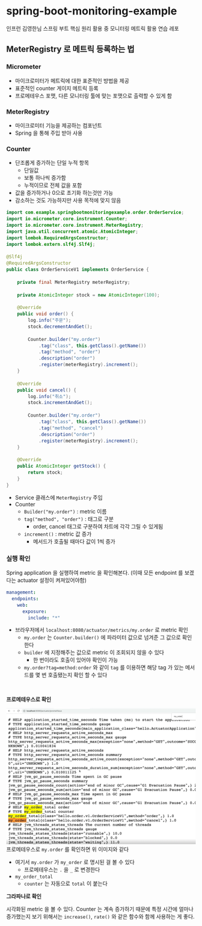 # spring-boot-monitoring-example
인프런 김영한님 스프링 부트 핵심 원리 활용 중 모니터링 메트릭 활용 연습 레포

## MeterRegistry 로 메트릭 등록하는 법

### Micrometer

- 마이크로미터가 메트릭에 대한 표준적인 방법을 제공
- 표준적인 counter 게이지 메트릭 등록
- 프로메테우스 포맷, 다른 모니터링 툴에 맞는 포맷으로 출력할 수 있게 함

### MeterRegistry
- 마이크로미터 기능을 제공하는 컴포넌트
- Spring 을 통해 주입 받아 사용

### Counter

- 단조롭게 증가하는 단일 누적 항목
  - 단일값
  - 보통 하나씩 증가함
  - 누적이므로 전체 값을 포함
- 값을 증가하거나 0으로 초기화 하는것만 가능
- 감소하는 것도 가능하지만 사용 목적에 맞지 않음

```java
import com.example.springbootmonitoringexample.order.OrderService;
import io.micrometer.core.instrument.Counter;
import io.micrometer.core.instrument.MeterRegistry;
import java.util.concurrent.atomic.AtomicInteger;
import lombok.RequiredArgsConstructor;
import lombok.extern.slf4j.Slf4j;

@Slf4j
@RequiredArgsConstructor
public class OrderServiceV1 implements OrderService {

    private final MeterRegistry meterRegistry;

    private AtomicInteger stock = new AtomicInteger(100);

    @Override
    public void order() {
        log.info("주문");
        stock.decrementAndGet();

        Counter.builder("my.order")
            .tag("class", this.getClass().getName())
            .tag("method", "order")
            .description("order")
            .register(meterRegistry).increment();
    }

    @Override
    public void cancel() {
        log.info("취소");
        stock.incrementAndGet();

        Counter.builder("my.order")
            .tag("class", this.getClass().getName())
            .tag("method", "cancel")
            .description("order")
            .register(meterRegistry).increment();
    }

    @Override
    public AtomicInteger getStock() {
        return stock;
    }
}
```
- Service 클래스에 `MeterRegistry` 주입
- Counter
  - `Builder("my.order")` : metric 이름
  - `tag("method", "order")` : 태그로 구분
    - order, cancel 태그로 구분하여 차트에 각각 그릴 수 있게됨
  - `increment()` : metric 값 증가
    - 메서드가 호출될 때마다 값이 1씩 증가

### 실행 확인

Spring application 을 실행하여 metric 을 확인해본다. (이때 모든 endpoint 를 보겠다는 actuator 설정이 켜져있어야함)
```yaml
management:
  endpoints:
    web:
      exposure:
        include: "*"
```

- 브라우저에서 `localhost:8080/actuator/metrics/my.order` 로 metric 확인
  - `my.order` 는 `Counter.builder()` 에 파라미터 값으로 넘겨준 그 값으로 확인한다
  - `builder` 에 지정해주는 값으로 metric 이 조회되지 않을 수 있다
    - 한 번이라도 호출이 있어야 확인이 가능
  - `my.order?tag=method:order` 와 같이 `tag` 를 이용하면 해당 tag 가 있는 메서드를 몇 번 호출됐는지 확인 할 수 있다

<br>

**프로메테우스로 확인** 

![img.png](images/img.png)
프로메테우스로 `my.order` 를 확인하면 위 이미지와 같다
- 여기서 `my.order` 가 `my_order` 로 명시된 걸 볼 수 있다
  - 프로메테우스는 `.` 을 `_` 로 변경한다
- `my_order_total`
  - `counter` 는 자동으로 `total` 이 붙는다

**그라파나로 확인**

시각화된 metric 을 볼 수 있다. Counter 는 계속 증가하기 때문에 특정 시간에 얼마나 증가했는지 보기 위해서는 `increase()`, `rate()` 와 같은 함수와 함께 사용하는 게 좋다.
